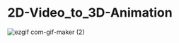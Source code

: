 # 2D-Video_to_3D-Animation
![ezgif com-gif-maker (2)](https://user-images.githubusercontent.com/67780238/160436676-0eda4aff-27bc-4664-81eb-f3cb9d6303b2.gif)
